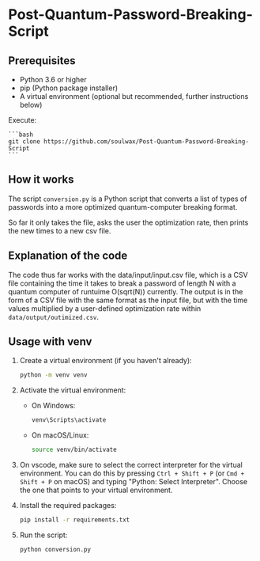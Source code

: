 # Post-Quantum-Password-Breaking-Script

## Prerequisites

- Python 3.6 or higher
- pip (Python package installer)
- A virtual environment (optional but recommended, further instructions below)

Execute:

    ```bash
    git clone https://github.com/soulwax/Post-Quantum-Password-Breaking-Script
    ```

## How it works

The script `conversion.py` is a Python script that converts a list of types of
passwords into a more optimized quantum-computer breaking format.

So far it only takes the file, asks the user the optimization rate, then prints the new times to a new csv file.

## Explanation of the code

The code thus far works with the data/input/input.csv file,
which is a CSV file containing the time it takes to break
a password of length N with a quantum computer of runtuime O(sqrt(N)) currently.
The output is in the form of a CSV file with the same format as the input file,
but with the time values multiplied by a user-defined optimization rate within `data/output/outimized.csv`.

## Usage with venv

1. Create a virtual environment (if you haven't already):

    ```bash
    python -m venv venv
    ```

2. Activate the virtual environment:
    - On Windows:

      ```bash
      venv\Scripts\activate
      ```

    - On macOS/Linux:

      ```bash
      source venv/bin/activate
      ```

3. On vscode, make sure to select the correct interpreter for the virtual environment. You can do this by pressing `Ctrl + Shift + P` (or `Cmd + Shift + P` on macOS) and typing "Python: Select Interpreter". Choose the one that points to your virtual environment.

4. Install the required packages:

    ```bash
    pip install -r requirements.txt
    ```

5. Run the script:

    ```bash
    python conversion.py
    ```
